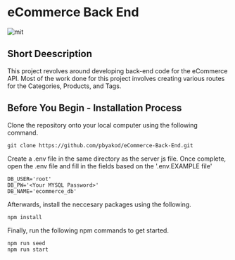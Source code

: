 # eCommerce Back End

![mit](https://img.shields.io/badge/license-MIT-blue)

## Short Deescription

This project revolves around developing back-end code for the eCommerce API. Most of the work done for this project involves creating various routes for the Categories, Products, and Tags. 

## Before You Begin - Installation Process

Clone the repository onto your local computer using the following command.

```
git clone https://github.com/pbyakod/eCommerce-Back-End.git
```

Create a .env file in the same directory as the server js file. Once complete, open the .env file and fill in the fields based on the '.env.EXAMPLE file'

```
DB_USER='root'
DB_PW='<Your MYSQL Password>'
DB_NAME='ecommerce_db'
```

Afterwards, install the neccesary packages using the following. 

```
npm install
```

Finally, run the following npm commands to get started.

```
npm run seed
npm run start
```
